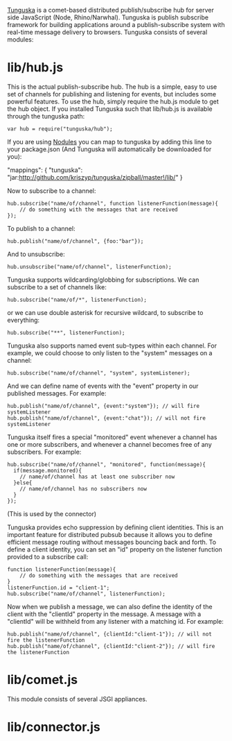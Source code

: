 [Tunguska](http://en.wikipedia.org/wiki/Tunguska_event) is a comet-based 
distributed publish/subscribe hub for server side JavaScript (Node, Rhino/Narwhal).
Tunguska is publish subscribe framework for 
building applications around a publish-subscribe system with real-time message delivery
to browsers. Tunguska consists of several modules:

lib/hub.js
==========

This is the actual publish-subscribe hub. The hub is a simple, easy to use set of channels
for publishing and listening for events, but includes some powerful features. To use the
hub, simply require the hub.js module to get the hub object. If you installed Tunguska
such that lib/hub.js is available through the tunguska path:

    var hub = require("tunguska/hub");

If you are using [Nodules](http://github.com/kriszyp/nodules) you can map to tunguska
by adding this line to your package.json (And Tunguska will automatically be downloaded for you):

"mappings": {
	"tunguska": "jar:http://github.com/kriszyp/tunguska/zipball/master!/lib/"
}

Now to subscribe to a channel:

    hub.subscribe("name/of/channel", function listenerFunction(message){
        // do something with the messages that are received
    });

To publish to a channel:

    hub.publish("name/of/channel", {foo:"bar"});
    
And to unsubscribe:

    hub.unsubscribe("name/of/channel", listenerFunction);

Tunguska supports wildcarding/globbing for subscriptions. We can subscribe to a set
of channels like:

    hub.subscribe("name/of/*", listenerFunction);

or we can use double asterisk for recursive wildcard, to subscribe to everything:

    hub.subscribe("**", listenerFunction);

Tunguska also supports named event sub-types within each channel. For example,
we could choose to only listen to the "system" messages on a channel:

    hub.subscribe("name/of/channel", "system", systemListener);
 
And we can define name of events with the "event" property in our published 
messages. For example:

    hub.publish("name/of/channel", {event:"system"}); // will fire systemListener
    hub.publish("name/of/channel", {event:"chat"}); // will not fire systemListener

Tunguska itself fires a special "monitored" event whenever a channel has one or more subscribers, and
whenever a channel becomes free of any subscribers. For example:

    hub.subscribe("name/of/channel", "monitored", function(message){
      if(message.monitored){
        // name/of/channel has at least one subscriber now
      }else{
        // name/of/channel has no subscribers now
      }
    });

(This is used by the connector) 
    
Tunguska provides echo suppression by defining client identities. This is an important
feature for distributed pubsub because it allows you to define efficient message routing
without messages bouncing back and forth. To define a client identity, you can set
an "id" property on the listener function provided to a subscribe call:

    function listenerFunction(message){
        // do something with the messages that are received
    }
    listenerFunction.id = "client-1";
    hub.subscribe("name/of/channel", listenerFunction);

Now when we publish a message, we can also define the identity of the client with the
"clientId" property in the message. A message with a "clientId" will be withheld from
any listener with a matching id. For example:

    hub.publish("name/of/channel", {clientId:"client-1"}); // will not fire the listenerFunction
    hub.publish("name/of/channel", {clientId:"client-2"}); // will fire the listenerFunction
    
lib/comet.js
============

This module consists of several JSGI appliances.

lib/connector.js
============
